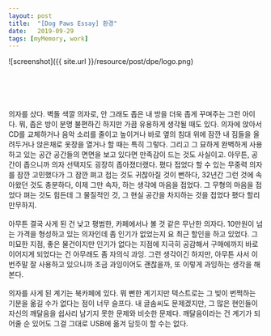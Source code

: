 ```yaml
---
layout: post
title:  "[Dog Paws Essay] 환경"
date:   2019-09-29
tags: [myMemory, work]
---
```


![screenshot]({{ site.url }}/resource/post/dpe/logo.png)
<br><br><br><br><br><br>
의자를 샀다. 벽돌 색깔 의자로, 안 그래도 좁은 내 방을 더욱 좁게 꾸며주는 그런 아이다. 뭐, 좁은 방이 분명 불편하긴 하지만 가끔 유용하게 생각될 때도 있다. 의자에 앉아서 CD를 교체하거나 음악 소리를 줄이고 높이거나 바로 옆의 침대 위에 잠깐 내 짐들을 올려두거나 앉은채로 옷장을 열거나 할 때는 특히 그렇다. 그리고 그 묘하게 완벽하게 사용하고 있는 공간 공간들의 면면을 보고 있다면 만족감이 드는 것도 사실이고. 아무튼, 공간이 좁으니까 의자 선택지도 굉장히 좁아졌더랬다. 폈다 접었다 할 수 있는 무중력 의자를 잠깐 고민했다가 그 잠깐 펴고 접는 것도 귀찮아질 것이 뻔하다, 32년간 그런 것에 속아왔던 것도 충분하다, 이제 그만 속자, 하는 생각에 마음을 접었다. 그 무형의 마음을 접었다 펴는 것도 힘든데 그 물질적인 것, 그 현실 공간을 차지하는 것을 접었다 폈다 할리 만무하지.
<br><br>
아무튼 결국 사게 된 건 낮고 평범한, 카페에서나 볼 것 같은 무난한 의자다. 10만원이 넘는 가격을 형성하고 있는 의자인데 좀 인기가 없었는지 요 최근 할인을 하고 있었다. 그 미묘한 지점, 좋은 물건이지만 인기가 없다는 지점에 지극히 공감해서 구매에까지 바로 이어지게 되었다는 건 아무래도 좀 자의식 과잉. 그런 생각이긴 하지만, 아무튼 사서 이번주말 잘 사용하고 있으니까 조금 과잉이어도 괜찮을까, 또 이렇게 과잉하는 생각을 해본다.
<br><br>
의자를 사게 된 계기는 북카페에 있다. 뭐 뻔한 계기지만 텍스트로는 그 빛이 번쩍하는 기분을 옮길 수가 없다는 점이 너무 슬프다. 내 글솜씨도 문제겠지만, 그 많은 현인들이 자신의 깨달음을 쉽사리 남기지 못한 문제와 비슷한 문제다. 깨달음이라는 건 계기가 되어줄 순 있어도 그걸 그대로 USB에 옮겨 담듯이 할 수는 없다.